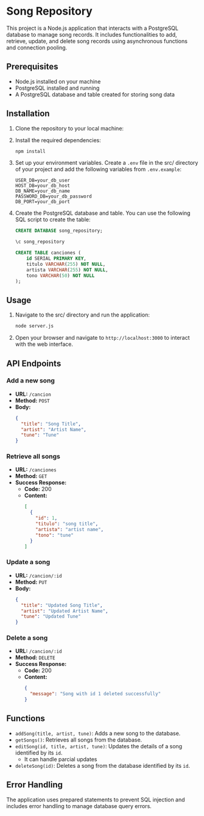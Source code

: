 # Song Repository

This project is a Node.js application that interacts with a PostgreSQL database to manage song records. It includes functionalities to add, retrieve, update, and delete song records using asynchronous functions and connection pooling.

## Prerequisites

- Node.js installed on your machine
- PostgreSQL installed and running
- A PostgreSQL database and table created for storing song data

## Installation

1. Clone the repository to your local machine:

2. Install the required dependencies:

    ```bash
    npm install
    ```

3. Set up your environment variables. Create a `.env` file in the src/ directory of your project and add the following variables from `.env.example`:

    ```plaintext
    USER_DB=your_db_user
    HOST_DB=your_db_host
    DB_NAME=your_db_name
    PASSWORD_DB=your_db_password
    DB_PORT=your_db_port
    ```

4. Create the PostgreSQL database and table. You can use the following SQL script to create the table:

    ```sql
    CREATE DATABASE song_repository;

    \c song_repository

    CREATE TABLE canciones (
        id SERIAL PRIMARY KEY,
        titulo VARCHAR(255) NOT NULL,
        artista VARCHAR(255) NOT NULL,
        tono VARCHAR(50) NOT NULL
    );
    ```

## Usage

1. Navigate to the src/ directory and run the application:

    ```bash
    node server.js
    ```

2. Open your browser and navigate to `http://localhost:3000` to interact with the web interface.

## API Endpoints

### Add a new song

- **URL:** `/cancion`
- **Method:** `POST`
- **Body:**
  ```json
  {
    "title": "Song Title",
    "artist": "Artist Name",
    "tune": "Tune"
  }
  ```
  
### Retrieve all songs

- **URL:** `/canciones`
- **Method:** `GET`
- **Success Response:**
  - **Code:** 200
  - **Content:** 
    ```json
    [
      {
        "id": 1,
        "titulo": "song title",
        "artista": "artist name",
        "tono": "tune"
      }
    ]
    ```

### Update a song

- **URL:** `/cancion/:id`
- **Method:** `PUT`
- **Body:**
  ```json
  {
    "title": "Updated Song Title",
    "artist": "Updated Artist Name",
    "tune": "Updated Tune"
  }
  ```

### Delete a song

- **URL:** `/cancion/:id`
- **Method:** `DELETE`
- **Success Response:**
  - **Code:** 200
  - **Content:** 
    ```json
    {
      "message": "Song with id 1 deleted successfully"
    }
    ```

## Functions

- `addSong(title, artist, tune)`: Adds a new song to the database.
- `getSongs()`: Retrieves all songs from the database.
- `editSong(id, title, artist, tune)`: Updates the details of a song identified by its `id`.
  - It can handle parcial updates
- `deleteSong(id)`: Deletes a song from the database identified by its `id`.

## Error Handling

The application uses prepared statements to prevent SQL injection and includes error handling to manage database query errors.
